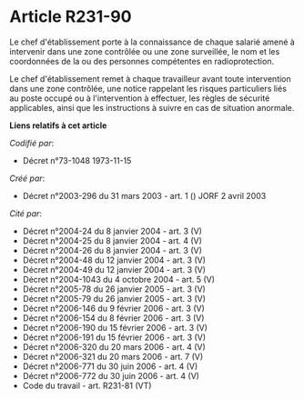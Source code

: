 # Article R231-90

Le chef d'établissement porte à la connaissance de chaque salarié amené à intervenir dans une zone contrôlée ou une zone
surveillée, le nom et les coordonnées de la ou des personnes compétentes en radioprotection.

Le chef d'établissement remet à chaque travailleur avant toute intervention dans une zone contrôlée, une notice rappelant les
risques particuliers liés au poste occupé ou à l'intervention à effectuer, les règles de sécurité applicables, ainsi que les
instructions à suivre en cas de situation anormale.

**Liens relatifs à cet article**

_Codifié par_:

  - Décret n°73-1048 1973-11-15

_Créé par_:

  - Décret n°2003-296 du 31 mars 2003 - art. 1 () JORF 2 avril 2003

_Cité par_:

  - Décret n°2004-24 du 8 janvier 2004 - art. 3 (V)
  - Décret n°2004-25 du 8 janvier 2004 - art. 4 (V)
  - Décret n°2004-26 du 8 janvier 2004 - art. 3 (V)
  - Décret n°2004-48 du 12 janvier 2004 - art. 3 (V)
  - Décret n°2004-49 du 12 janvier 2004 - art. 3 (V)
  - Décret n°2004-1043 du 4 octobre 2004 - art. 5 (V)
  - Décret n°2005-78 du 26 janvier 2005 - art. 3 (V)
  - Décret n°2005-79 du 26 janvier 2005 - art. 3 (V)
  - Décret n°2006-146 du 9 février 2006 - art. 3 (V)
  - Décret n°2006-154 du 8 février 2006 - art. 3 (V)
  - Décret n°2006-190 du 15 février 2006 - art. 3 (V)
  - Décret n°2006-191 du 15 février 2006 - art. 3 (V)
  - Décret n°2006-320 du 20 mars 2006 - art. 4 (V)
  - Décret n°2006-321 du 20 mars 2006 - art. 7 (V)
  - Décret n°2006-771 du 30 juin 2006 - art. 4 (V)
  - Décret n°2006-772 du 30 juin 2006 - art. 4 (V)
  - Code du travail - art. R231-81 (VT)
